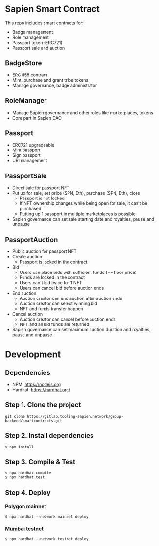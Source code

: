 # Sapien Smart Contract
This repo includes smart contracts for:
- Badge management
- Role management
- Passport token (ERC721)
- Passport sale and auction

## BadgeStore
- ERC1155 contract
- Mint, purchase and grant tribe tokens
- Manage governance, badge administrator

## RoleManager
- Manage Sapien governance and other roles like marketplaces, tokens
- Core part in Sapien DAO

## Passport
- ERC721 upgradeable
- Mint passport
- Sign passport
- URI management

## PassportSale
- Direct sale for passport NFT
- Put up for sale, set price (SPN, Eth), purchase (SPN, Eth), close
  - Passport is not locked
  - If NFT ownership changes while being open for sale, it can't be purchased
  - Putting up 1 passport in multiple marketplaces is possible
- Sapien governance can set sale starting date and royalties, pause and unpause

## PassportAuction
- Public auction for passport NFT
- Create auction
  - Passport is locked in the contract
- Bid
  - Users can place bids with sufficient funds (>= floor price)
  - Funds are locked in the contract
  - Users can't bid twice for 1 NFT
  - Users can cancel bid before auction ends
- End auction
  - Auction creator can end auction after auction ends
  - Auction creator can select winning bid
  - NFT and funds transfer happen
- Cancel auction
  - Auction creator can cancel before auction ends
  - NFT and all bid funds are returned
- Sapien governance can set maximum auction duration and royalties, pause and unpause

# Development

## Dependencies
- NPM: https://nodejs.org
- Hardhat: https://hardhat.org/

## Step 1. Clone the project
`git clone https://gitlab.tooling-sapien.network/group-backend/smartcontracts.git`

## Step 2. Install dependencies
`$ npm install`

## Step 3. Compile & Test
```
$ npx hardhat compile
$ npx hardhat test
```

## Step 4. Deploy
### Polygon mainnet
`$ npx hardhat --network mainnet deploy`

### Mumbai testnet
`$ npx hardhat --network testnet deploy`
